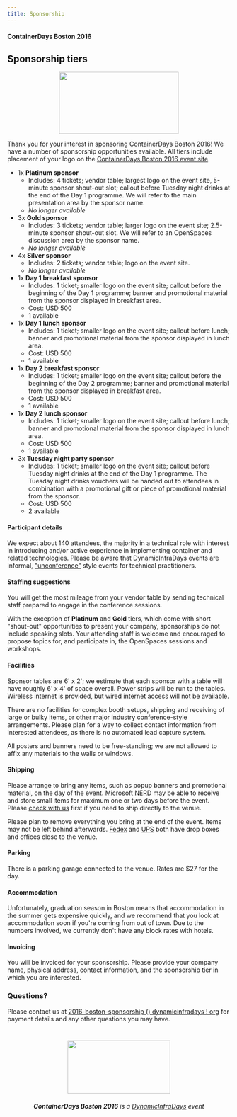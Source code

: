 ```yaml
---
title: Sponsorship
---
```


<style>
#footer {
   display: none;
   }
</style>

#### ContainerDays Boston 2016

## <a name="tiers"></a>Sponsorship tiers

<img src="http://dynamicinfradays.org/img/logo.png" height="140" width="270" style="margin-left:auto;margin-right:auto;display:block">

Thank you for your interest in sponsoring ContainerDays Boston 2016! We have a number of sponsorship opportunities available. All tiers include placement of your logo on the [ContainerDays Boston 2016 event site](http://dynamicinfradays.org/events/2016-boston/).

* 1x **Platinum sponsor**
  * Includes: 4 tickets; vendor table; largest logo on the event site, 5-minute sponsor shout-out slot; callout before Tuesday night drinks at the end of the Day 1 programme. We will refer to the main presentation area by the sponsor name.
  * _No longer available_
* 3x **Gold sponsor**
  * Includes: 3 tickets; vendor table; larger logo on the event site; 2.5-minute sponsor shout-out slot. We will refer to an OpenSpaces discussion area by the sponsor name.
  * _No longer available_
* 4x **Silver sponsor**
  * Includes: 2 tickets; vendor table; logo on the event site.
  * _No longer available_
* 1x **Day 1 breakfast sponsor**
  * Includes: 1 ticket; smaller logo on the event site; callout before the beginning of the Day 1 programme; banner and promotional material from the sponsor displayed in breakfast area.
  * Cost: USD 500
  * 1 available
* 1x **Day 1 lunch sponsor**
  * Includes: 1 ticket; smaller logo on the event site; callout before lunch; banner and promotional material from the sponsor displayed in lunch area.
  * Cost: USD 500
  * 1 available
* 1x **Day 2 breakfast sponsor**
  * Includes: 1 ticket; smaller logo on the event site; callout before the beginning of the Day 2 programme; banner and promotional material from the sponsor displayed in breakfast area.
  * Cost: USD 500
  * 1 available
* 1x **Day 2 lunch sponsor**
  * Includes: 1 ticket; smaller logo on the event site; callout before lunch; banner and promotional material from the sponsor displayed in lunch area.
  * Cost: USD 500
  * 1 available
* 3x **Tuesday night party sponsor**
  * Includes: 1 ticket; smaller logo on the event site; callout before Tuesday night drinks at the end of the Day 1 programme. The Tuesday night drinks vouchers will be handed out to attendees in combination with a promotional gift or piece of promotional material from the sponsor.
  * Cost: USD 500
  * 2 available

#### <a name="participants"></a>Participant details

We expect about 140 attendees, the majority in a technical role with interest in introducing and/or active experience in implementing container and related technologies. Please be aware that DynamicInfraDays events are informal,  ["unconference"](http://en.wikipedia.org/wiki/Unconference) style events for technical practitioners.

#### <a name="staffing"></a>Staffing suggestions

You will get the most mileage from your vendor table by sending technical staff prepared to engage in the conference sessions.

With the exception of **Platinum** and **Gold** tiers, which come with short "shout-out" opportunities to present your company, sponsorships do not include speaking slots. Your attending staff is welcome and encouraged to propose topics for, and participate in, the OpenSpaces sessions and workshops.

#### <a name="facilities"></a>Facilities

Sponsor tables are 6' x 2'; we estimate that each sponsor with a table will have roughly 6' x 4' of space overall. Power strips will be run to the tables. Wireless internet is provided, but wired internet access will not be available.

There are no facilities for complex booth setups, shipping and receiving of large or bulky items, or other major industry conference-style arrangements. Please plan for a way to collect contact information from interested attendees, as there is no automated lead capture system.

All posters and banners need to be free-standing; we are not allowed to affix any materials to the walls or windows.

#### <a name="shipping"></a>Shipping

Please arrange to bring any items, such as popup banners and promotional material, on the day of the event. [Microsoft NERD](http://dynamicinfradays.org/events/2016-boston/#location) may be able to receive and store small items for maximum one or two days before the event. Please [check with us](#questions) first if you need to ship directly to the venue.

Please plan to remove everything you bring at the end of the event. Items may not be left behind afterwards. [Fedex](http://local.fedex.com/ma/cambridge/?q=1%20Memorial%20Drive%20Cambridge%20MA%2002142) and [UPS](https://www.ups.com/dropoff?txtQuery=1%20Memorial%20Drive%20Cambridge%20MA%2002142&reqType=results) both have drop boxes and offices close to the venue.

#### <a name="parking"></a>Parking

There is a parking garage connected to the venue. Rates are $27 for the day.

#### <a name="accommodation"></a>Accommodation

Unfortunately, graduation season in Boston means that accommodation in the summer gets expensive quickly, and we recommend that you look at accommodation soon if you're coming from out of town. Due to the numbers involved, we currently don't have any block rates with hotels.

#### <a name="invoicing"></a>Invoicing

You will be invoiced for your sponsorship. Please provide your company name, physical address, contact information, and the sponsorship tier in which you are interested.

### <a name="questions"></a>Questions?

Please contact us at [2016-boston-sponsorship () dynamicinfradays ! org](mailto:2016-boston-sponsorship@dynamicinfradays.org) for payment details and any other questions you may have.

<img src="http://dynamicinfradays.org/img/logo.png" height="120" width="232" style="margin: 40px auto 20px auto; display: block;">

<div style="text-align: center; display: block;"><em><strong>ContainerDays Boston 2016</strong> is a <a href="http://dynamicinfradays.org">DynamicInfraDays</a> event</em></div>
